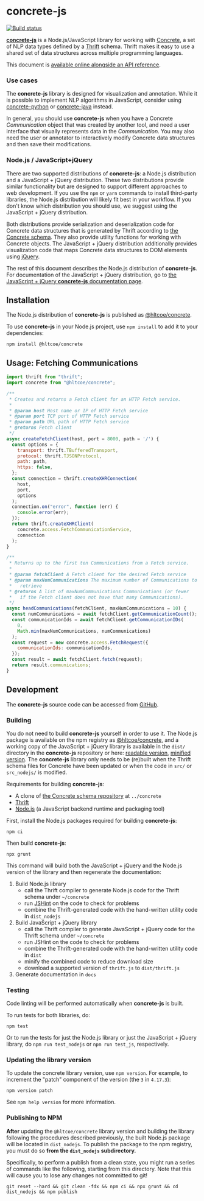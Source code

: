 # concrete-js

[![Build status](https://github.com/hltcoe/concrete-js/actions/workflows/docker-build.yml/badge.svg)](https://github.com/hltcoe/concrete-js/actions/workflows/docker-build.yml)

[**concrete-js**](https://github.com/hltcoe/concrete-js)
is a Node.js/JavaScript library for working with
[Concrete](https://hltcoe.github.io/concrete), a set of NLP data
types defined by a [Thrift](https://thrift.apache.org) schema.  Thrift
makes it easy to use a shared set of data structures across multiple
programming languages.

This document is
[available online alongside an API reference](http://hltcoe.github.io/concrete-js/).


### Use cases

The **concrete-js** library is designed for visualization and
annotation.  While it is possible to implement NLP algorithms in
JavaScript, consider using
[concrete-python](https://concrete-python.readthedocs.io/en/stable/) or
[concrete-java](https://github.com/hltcoe/concrete-java)
instead.

In general, you should use **concrete-js** when you have a Concrete
*Communication* object that was created by another tool, and need a
user interface
that visually represents data in the *Communication*.  You may also
need the user or annotator to interactively modify Concrete data
structures and then save their modifications.


### Node.js / JavaScript+jQuery

There are two supported distributions of **concrete-js**: a Node.js
distribution and a JavaScript + jQuery distribution.  These two
distributions provide similar functionality but are designed to
support different approaches to web development.
If you use the `npm` or `yarn` commands to install third-party
libraries, the Node.js distribution will likely fit best in your
workflow.
If you don't know which distribution you should use, we suggest using
the JavaScript + jQuery distribution.

Both distributions provide serialization and deserialization
code for Concrete data structures that is generated by Thrift according
to [the Concrete schema](http://hltcoe.github.io/concrete/schema/).
They also provide utility functions for working with Concrete objects.
The JavaScript + jQuery distribution additionally provides
visualization code that maps Concrete data structures to DOM elements
using [jQuery](http://jquery.com).

The rest of this document describes the Node.js distribution of
**concrete-js**.  For documentation of the
JavaScript + jQuery distribution, go to
[the JavaScript + jQuery **concrete-js** documentation page](http://hltcoe.github.io/concrete-js/js-jquery/).


## Installation

The Node.js distribution of **concrete-js** is published as
[@hltcoe/concrete](https://www.npmjs.com/package/@hltcoe/concrete).

To use **concrete-js** in your Node.js project, use `npm install` to add it to
your dependencies:

```
npm install @hltcoe/concrete
```


## Usage: Fetching Communications

```javascript
import thrift from "thrift";
import concrete from "@hltcoe/concrete";

/**
 * Creates and returns a Fetch client for an HTTP Fetch service.
 *
 * @param host Host name or IP of HTTP Fetch service
 * @param port TCP port of HTTP Fetch service
 * @param path URL path of HTTP Fetch service
 * @returns Fetch client
 */
async createFetchClient(host, port = 8000, path = '/') {
  const options = {
    transport: thrift.TBufferedTransport,
    protocol: thrift.TJSONProtocol,
    path: path,
    https: false,
  };
  const connection = thrift.createXHRConnection(
    host,
    port,
    options
  );
  connection.on("error", function (err) {
    console.error(err);
  });
  return thrift.createXHRClient(
    concrete.access.FetchCommunicationService,
    connection
  );
}

/**
 * Returns up to the first ten Communications from a Fetch service.
 *
 * @param fetchClient A Fetch client for the desired Fetch service
 * @param maxNumCommunications The maximum number of Communications to
 *   retrieve
 * @returns A list of maxNumCommunications Communications (or fewer
 *   if the Fetch client does not have that many Communications).
 */
async headCommunications(fetchClient, maxNumCommunications = 10) {
  const numCommunications = await fetchClient.getCommunicationCount();
  const communicationIds = await fetchClient.getCommunicationIDs(
    0,
    Math.min(maxNumCommunications, numCommunications)
  );
  const request = new concrete.access.FetchRequest({
    communicationIds: communicationIds,
  });
  const result = await fetchClient.fetch(request);
  return result.communications;
}
```


## Development

The **concrete-js** source code can be accessed from
[GitHub](https://github.com/hltcoe/concrete-js).

### Building

You do not need to build **concrete-js** yourself in order to use it.
The Node.js package is available on the npm registry as
[@hltcoe/concrete](https://www.npmjs.com/package/@hltcoe/concrete),
and a working copy of the JavaScript + jQuery library is available in
the `dist/` directory in the **concrete-js** repository or here:
[readable version](https://hltcoe.github.io/concrete-js/concrete.js),
[minified version](https://hltcoe.github.io/concrete-js/concrete.min.js).
The **concrete-js** library
only needs to be (re)built when the Thrift schema files for Concrete
have been updated or when the code in `src/` or `src_nodejs/` is modified.

Requirements for building **concrete-js**:

* A clone of
  [the Concrete schema repository](https://github.com/hltcoe/concrete)
  at `../concrete`
* [Thrift](https://thrift.apache.org)
* [Node.js](http://nodejs.org)
  (a JavaScript backend runtime and packaging tool)

First, install the Node.js packages required for building
**concrete-js**:

```
npm ci
```

Then build **concrete-js**:

```
npx grunt
```

This command will build both the JavaScript + jQuery and the Node.js version
of the library and then regenerate the documentation:

1. Build Node.js library
   * call the Thrift compiler to generate Node.js code for the Thrift schema under `~/concrete`
   * run [JSHint](http://www.jshint.com) on the code to check for problems
   * combine the Thrift-generated code with the hand-written utility code in `dist_nodejs`
2. Build JavaScript + jQuery library
   * call the Thrift compiler to generate JavaScript + jQuery code for the Thrift schema under `~/concrete`
   * run JSHint on the code to check for problems
   * combine the Thrift-generated code with the hand-written utility code in `dist`
   * minify the combined code to reduce download size
   * download a supported version of `thrift.js` to `dist/thrift.js`
3. Generate documentation in `docs`


### Testing

Code linting will be performed automatically when **concrete-js** is built.

To run tests for both libraries, do:

```
npm test
```

Or to run the tests for just the Node.js library or just the
JavaScript + jQuery library, do `npm run test_nodejs` or
`npm run test_js`, respectively.


### Updating the library version

To update the concrete library version, use `npm version`.  For example,
to increment the "patch" component of the version (the `3` in `4.17.3`):

```
npm version patch
```

See `npm help version` for more information.

### Publishing to NPM

**After** updating the `@hltcoe/concrete` library version and building the
library following the procedures described previously, the built Node.js
package will be located in `dist_nodejs`.  To publish the package to the
npm registry, you must do so **from the `dist_nodejs` subdirectory.**

Specifically, to perform a publish from a clean state, you might run a
series of commands like the following, starting from this directory.
Note that this will cause you to lose any changes not committed to git!

```
git reset --hard && git clean -fdx && npm ci && npx grunt && cd dist_nodejs && npm publish
```
